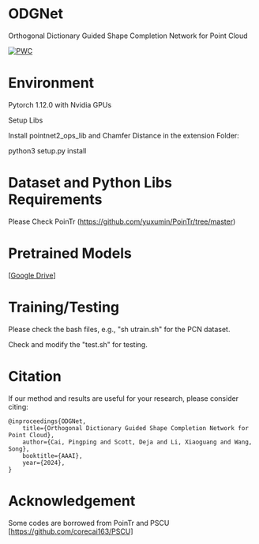 # ODGNet
Orthogonal Dictionary Guided Shape Completion Network for Point Cloud

[![PWC](https://img.shields.io/endpoint.svg?url=https://paperswithcode.com/badge/orthogonal-dictionary-guided-shape-completion/point-cloud-completion-on-shapenet)](https://paperswithcode.com/sota/point-cloud-completion-on-shapenet?p=orthogonal-dictionary-guided-shape-completion)

# Environment

Pytorch 1.12.0 with Nvidia GPUs

Setup Libs

Install pointnet2_ops_lib and Chamfer Distance in the extension Folder:

python3 setup.py install


# Dataset and Python Libs Requirements
Please Check PoinTr (https://github.com/yuxumin/PoinTr/tree/master)

# Pretrained Models

[[Google Drive](https://drive.google.com/file/d/1rXf4ul34QOW_7JBulYaz_pOI4LHUCMCe/view?usp=sharing)]

# Training/Testing
Please check the bash files, e.g., "sh utrain.sh" for the PCN dataset.

Check and modify the "test.sh" for testing.

# Citation
If our method and results are useful for your research, please consider citing:

```
@inproceedings{ODGNet,
    title={Orthogonal Dictionary Guided Shape Completion Network for Point Cloud},
    author={Cai, Pingping and Scott, Deja and Li, Xiaoguang and Wang, Song},
    booktitle={AAAI},
    year={2024},
}
```

# Acknowledgement
Some codes are borrowed from PoinTr and PSCU [https://github.com/corecai163/PSCU]
